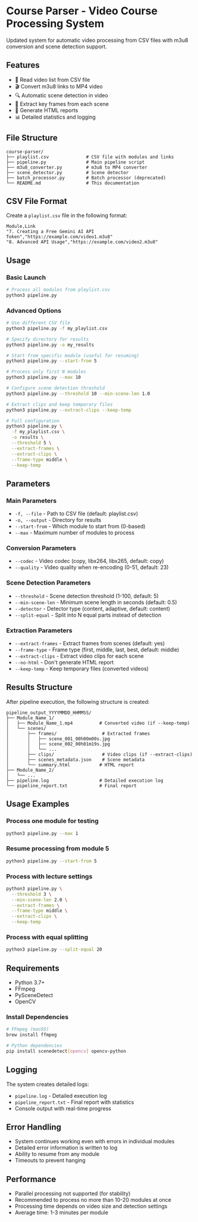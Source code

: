 # Course Parser - Video Course Processing System

Updated system for automatic video processing from CSV files with m3u8 conversion and scene detection support.

## Features

- 📁 Read video list from CSV file
- 🎬 Convert m3u8 links to MP4 video
- 🔍 Automatic scene detection in video
- 📸 Extract key frames from each scene
- 📄 Generate HTML reports
- 📊 Detailed statistics and logging

## File Structure

```
course-parser/
├── playlist.csv              # CSV file with modules and links
├── pipeline.py               # Main pipeline script
├── m3u8_converter.py         # m3u8 to MP4 converter
├── scene_detector.py         # Scene detector
├── batch_processor.py        # Batch processor (deprecated)
└── README.md                 # This documentation
```

## CSV File Format

Create a `playlist.csv` file in the following format:

```csv
Module,Link
"7. Creating a Free Gemini AI API Token","https://example.com/video1.m3u8"
"8. Advanced API Usage","https://example.com/video2.m3u8"
```

## Usage

### Basic Launch

```bash
# Process all modules from playlist.csv
python3 pipeline.py
```

### Advanced Options

```bash
# Use different CSV file
python3 pipeline.py -f my_playlist.csv

# Specify directory for results
python3 pipeline.py -o my_results

# Start from specific module (useful for resuming)
python3 pipeline.py --start-from 5

# Process only first N modules
python3 pipeline.py --max 10

# Configure scene detection threshold
python3 pipeline.py --threshold 10 --min-scene-len 1.0

# Extract clips and keep temporary files
python3 pipeline.py --extract-clips --keep-temp

# Full configuration
python3 pipeline.py \
  -f my_playlist.csv \
  -o results \
  --threshold 5 \
  --extract-frames \
  --extract-clips \
  --frame-type middle \
  --keep-temp
```

## Parameters

### Main Parameters

- `-f, --file` - Path to CSV file (default: playlist.csv)
- `-o, --output` - Directory for results
- `--start-from` - Which module to start from (0-based)
- `--max` - Maximum number of modules to process

### Conversion Parameters

- `--codec` - Video codec (copy, libx264, libx265, default: copy)
- `--quality` - Video quality when re-encoding (0-51, default: 23)

### Scene Detection Parameters

- `--threshold` - Scene detection threshold (1-100, default: 5)
- `--min-scene-len` - Minimum scene length in seconds (default: 0.5)
- `--detector` - Detector type (content, adaptive, default: content)
- `--split-equal` - Split into N equal parts instead of detection

### Extraction Parameters

- `--extract-frames` - Extract frames from scenes (default: yes)
- `--frame-type` - Frame type (first, middle, last, best, default: middle)
- `--extract-clips` - Extract video clips for each scene
- `--no-html` - Don't generate HTML report
- `--keep-temp` - Keep temporary files (converted videos)

## Results Structure

After pipeline execution, the following structure is created:

```
pipeline_output_YYYYMMDD_HHMMSS/
├── Module_Name_1/
│   ├── Module_Name_1.mp4          # Converted video (if --keep-temp)
│   └── scenes/
│       ├── frames/                 # Extracted frames
│       │   ├── scene_001_00h00m00s.jpg
│       │   ├── scene_002_00h01m19s.jpg
│       │   └── ...
│       ├── clips/                  # Video clips (if --extract-clips)
│       ├── scenes_metadata.json    # Scene metadata
│       └── summary.html           # HTML report
├── Module_Name_2/
│   └── ...
├── pipeline.log                   # Detailed execution log
└── pipeline_report.txt            # Final report
```

## Usage Examples

### Process one module for testing

```bash
python3 pipeline.py --max 1
```

### Resume processing from module 5

```bash
python3 pipeline.py --start-from 5
```

### Process with lecture settings

```bash
python3 pipeline.py \
  --threshold 3 \
  --min-scene-len 2.0 \
  --extract-frames \
  --frame-type middle \
  --extract-clips \
  --keep-temp
```

### Process with equal splitting

```bash
python3 pipeline.py --split-equal 20
```

## Requirements

- Python 3.7+
- FFmpeg
- PySceneDetect
- OpenCV

### Install Dependencies

```bash
# FFmpeg (macOS)
brew install ffmpeg

# Python dependencies
pip install scenedetect[opencv] opencv-python
```

## Logging

The system creates detailed logs:

- `pipeline.log` - Detailed execution log
- `pipeline_report.txt` - Final report with statistics
- Console output with real-time progress

## Error Handling

- System continues working even with errors in individual modules
- Detailed error information is written to log
- Ability to resume from any module
- Timeouts to prevent hanging

## Performance

- Parallel processing not supported (for stability)
- Recommended to process no more than 10-20 modules at once
- Processing time depends on video size and detection settings
- Average time: 1-3 minutes per module

